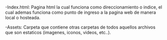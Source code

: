 <!-- /////////////////////////////////////////////////////////////////////////////////////////////////////////////////////////////////// -->
<!-- ^Archivos -->
-Index.html: Pagina html la cual funciona como direccionamiento o indice, el cual ademas funciona como punto de ingreso a la pagina web de manera local o hosteada.

<!-- /////////////////////////////////////////////////////////////////////////////////////////////////////////////////////////////////// -->
<!-- ^Carpetas -->
-Assets: Carpeta que contiene otras carpetas de todos aquellos archivos que son estaticos (imagenes, iconos, videos, etc..).